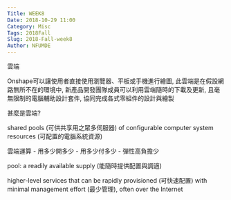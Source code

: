 ```yaml
---
Title: WEEK8
Date: 2018-10-29 11:00
Category: Misc
Tags: 2018Fall
Slug: 2018-Fall-week8
Author: NFUMDE
---
```


雲端

<!-- PELICAN_END_SUMMARY -->

Onshape可以讓使用者直接使用瀏覽器、平板或手機進行繪圖, 此雲端是在假設網路無所不在的環境中, 新產品開發團隊成員可以利用雲端隨時的下載及更新, 且毫無限制的電腦輔助設計套件, 協同完成各式零組件的設計與繪製

甚麼是雲端?

shared pools (可供共享用之眾多伺服器) of configurable computer system resources (可配置的電腦系統資源)

雲端運算 - 用多少開多少 - 用多少付多少 - 彈性高負擔少

pool: a readily available supply (能隨時提供配置與調適)

higher-level services that can be rapidly provisioned (可快速配置) with minimal management effort (最少管理), often over the Internet

